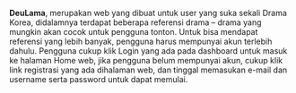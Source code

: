 **DeuLama**, merupakan web yang dibuat untuk user yang suka sekali Drama Korea, didalamnya terdapat beberapa referensi drama – drama yang mungkin akan cocok untuk pengguna tonton. Untuk bisa mendapat referensi yang lebih banyak, pengguna harus mempunyai akun terlebih dahulu. Pengguna cukup klik Login yang ada pada dashboard untuk masuk ke halaman Home web, jika pengguna belum mempunyai akun, cukup klik link registrasi yang ada dihalaman web, dan tinggal memasukan e-mail dan username serta password untuk dapat memulai.
